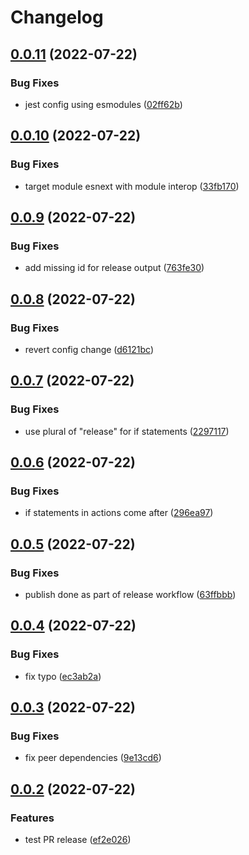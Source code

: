 # Changelog

## [0.0.11](https://github.com/buildigo/aws-cdk-patterns/compare/v0.0.10...v0.0.11) (2022-07-22)


### Bug Fixes

* jest config using esmodules ([02ff62b](https://github.com/buildigo/aws-cdk-patterns/commit/02ff62b207b854790e22eec32aea21b67982922e))

## [0.0.10](https://github.com/buildigo/aws-cdk-patterns/compare/v0.0.9...v0.0.10) (2022-07-22)


### Bug Fixes

* target module esnext with module interop ([33fb170](https://github.com/buildigo/aws-cdk-patterns/commit/33fb17038777818b69aaaae921e73b71386e93ba))

## [0.0.9](https://github.com/buildigo/aws-cdk-patterns/compare/v0.0.8...v0.0.9) (2022-07-22)


### Bug Fixes

* add missing id for release output ([763fe30](https://github.com/buildigo/aws-cdk-patterns/commit/763fe306b02985396d1392f4a9479d99a83032c5))

## [0.0.8](https://github.com/buildigo/aws-cdk-patterns/compare/v0.0.7...v0.0.8) (2022-07-22)


### Bug Fixes

* revert config change ([d6121bc](https://github.com/buildigo/aws-cdk-patterns/commit/d6121bc228c4729c43946f6927cee8b2ae2e5cb7))

## [0.0.7](https://github.com/buildigo/aws-cdk-patterns/compare/v0.0.6...v0.0.7) (2022-07-22)


### Bug Fixes

* use plural of "release" for if statements ([2297117](https://github.com/buildigo/aws-cdk-patterns/commit/22971173a2ff47e2c1a9706e0b87912c0bc806cc))

## [0.0.6](https://github.com/buildigo/aws-cdk-patterns/compare/v0.0.5...v0.0.6) (2022-07-22)


### Bug Fixes

* if statements in actions come after ([296ea97](https://github.com/buildigo/aws-cdk-patterns/commit/296ea979fdb8328a50d19ad1d1af15aed60c1ecf))

## [0.0.5](https://github.com/buildigo/aws-cdk-patterns/compare/v0.0.4...v0.0.5) (2022-07-22)


### Bug Fixes

* publish done as part of release workflow ([63ffbbb](https://github.com/buildigo/aws-cdk-patterns/commit/63ffbbbbf888653c5ac7ce1389a08798f21016c8))

## [0.0.4](https://github.com/buildigo/aws-cdk-patterns/compare/v0.0.3...v0.0.4) (2022-07-22)


### Bug Fixes

* fix typo ([ec3ab2a](https://github.com/buildigo/aws-cdk-patterns/commit/ec3ab2aa329891fa574fe28a8bb865496db3709b))

## [0.0.3](https://github.com/buildigo/aws-cdk-patterns/compare/v0.0.2...v0.0.3) (2022-07-22)


### Bug Fixes

* fix peer dependencies ([9e13cd6](https://github.com/buildigo/aws-cdk-patterns/commit/9e13cd6ce79cb6f1fc8a15cb50dd01ffe857d71c))

## [0.0.2](https://github.com/buildigo/aws-cdk-patterns/compare/0.0.1...v0.0.2) (2022-07-22)


### Features

* test PR release ([ef2e026](https://github.com/buildigo/aws-cdk-patterns/commit/ef2e0261fe21ded2ae8e2ddab0a26f98efd07e3b))
